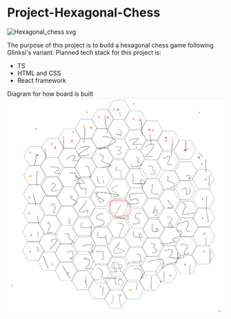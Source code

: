 # Project-Hexagonal-Chess
![Hexagonal_chess svg](https://github.com/Alucardigan/Project-Hexagonal-Chess/assets/100405818/ebf0f6ee-cf3c-4cb1-b715-a26475e62c98)

The purpose of this project is to build a hexagonal chess game following Glinksi's variant. 
Planned tech stack for this project is: 
- TS
- HTML and CSS
- React framework 

Diagram for how board is built 
![Diagrm for how board is built](image.png)